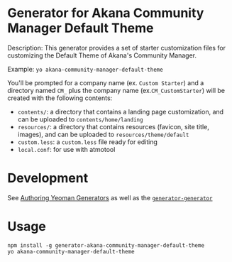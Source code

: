 # Generator for Akana Community Manager Default Theme


Description:
    This generator provides a set of starter customization files for customizing the Default Theme of Akana's Community Manager.

Example:
    `yo akana-community-manager-default-theme`

You'll be prompted for a company name (ex. `Custom Starter`) and a directory named `CM_` plus the company name (ex.`CM_CustomStarter`) will be created with the following contents:


* `contents/`: a directory that contains a landing page customization, and can be uploaded to `contents/home/landing`
* `resources/`: a directory that contains resources (favicon, site title, images), and can be uploaded to `resources/theme/default`
* `custom.less`: a `custom.less` file ready for editing
* `local.conf`: for use with atmotool

# Development

See [Authoring Yeoman Generators](http://yeoman.io/authoring/index.html) as well as the [`generator-generator`](https://github.com/yeoman/generator-generator)


# Usage

```
npm install -g generator-akana-community-manager-default-theme
yo akana-community-manager-default-theme
```
